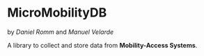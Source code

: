 # MicroMobilityDB
by _Daniel Romm_ and _Manuel Velarde_

A library to collect and store data from **Mobility-Access Systems**.
